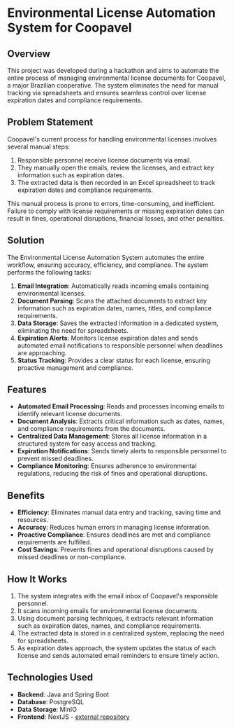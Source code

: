 # Environmental License Automation System for Coopavel

## Overview

This project was developed during a hackathon and aims to automate the entire process of managing environmental license documents for Coopavel, a major Brazilian cooperative. The system eliminates the need for manual tracking via spreadsheets and ensures seamless control over license expiration dates and compliance requirements.

## Problem Statement

Coopavel's current process for handling environmental licenses involves several manual steps:
1. Responsible personnel receive license documents via email.
2. They manually open the emails, review the licenses, and extract key information such as expiration dates.
3. The extracted data is then recorded in an Excel spreadsheet to track expiration dates and compliance requirements.

This manual process is prone to errors, time-consuming, and inefficient. Failure to comply with license requirements or missing expiration dates can result in fines, operational disruptions, financial losses, and other penalties.

## Solution

The Environmental License Automation System automates the entire workflow, ensuring accuracy, efficiency, and compliance. The system performs the following tasks:
1. **Email Integration**: Automatically reads incoming emails containing environmental licenses.
2. **Document Parsing**: Scans the attached documents to extract key information such as expiration dates, names, titles, and compliance requirements.
3. **Data Storage**: Saves the extracted information in a dedicated system, eliminating the need for spreadsheets.
4. **Expiration Alerts**: Monitors license expiration dates and sends automated email notifications to responsible personnel when deadlines are approaching.
5. **Status Tracking**: Provides a clear status for each license, ensuring proactive management and compliance.

## Features

- **Automated Email Processing**: Reads and processes incoming emails to identify relevant license documents.
- **Document Analysis**: Extracts critical information such as dates, names, and compliance requirements from the documents.
- **Centralized Data Management**: Stores all license information in a structured system for easy access and tracking.
- **Expiration Notifications**: Sends timely alerts to responsible personnel to prevent missed deadlines.
- **Compliance Monitoring**: Ensures adherence to environmental regulations, reducing the risk of fines and operational disruptions.

## Benefits

- **Efficiency**: Eliminates manual data entry and tracking, saving time and resources.
- **Accuracy**: Reduces human errors in managing license information.
- **Proactive Compliance**: Ensures deadlines are met and compliance requirements are fulfilled.
- **Cost Savings**: Prevents fines and operational disruptions caused by missed deadlines or non-compliance.

## How It Works

1. The system integrates with the email inbox of Coopavel's responsible personnel.
2. It scans incoming emails for environmental license documents.
3. Using document parsing techniques, it extracts relevant information such as expiration dates, names, and compliance requirements.
4. The extracted data is stored in a centralized system, replacing the need for spreadsheets.
5. As expiration dates approach, the system updates the status of each license and sends automated email reminders to ensure timely action.

## Technologies Used

- **Backend**: Java and Spring Boot
- **Database**: PostgreSQL
- **Data Storage**: MinIO
- **Frontend**: NextJS - [external repository](https://github.com/hackaton-show-rural/front-hackathon-2025)
